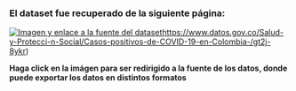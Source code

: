 ### El dataset fue recuperado de la siguiente página:
[![Imagen y enlace a la fuente del dataset](https://github.com/AndresFelipeMunozAguilar/Proyecto-Final-Estadistica/assets/74680151/2f0935a6-6c24-49a8-98c3-0e3caef98b89)](https://www.datos.gov.co/Salud-y-Protecci-n-Social/Casos-positivos-de-COVID-19-en-Colombia-/gt2j-8ykr)https://www.datos.gov.co/Salud-y-Protecci-n-Social/Casos-positivos-de-COVID-19-en-Colombia-/gt2j-8ykr)

**Haga click en la imágen para ser redirigido a la fuente de los datos, donde puede exportar los datos en distintos formatos**
